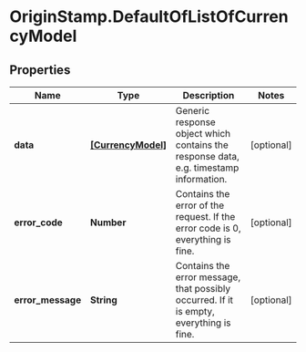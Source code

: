 # OriginStamp.DefaultOfListOfCurrencyModel

## Properties
Name | Type | Description | Notes
------------ | ------------- | ------------- | -------------
**data** | [**[CurrencyModel]**](CurrencyModel.md) | Generic response object which contains the response data, e.g. timestamp information. | [optional] 
**error_code** | **Number** | Contains the error of the request. If the error code is 0, everything is fine. | [optional] 
**error_message** | **String** | Contains the error message, that possibly occurred. If it is empty, everything is fine. | [optional] 


